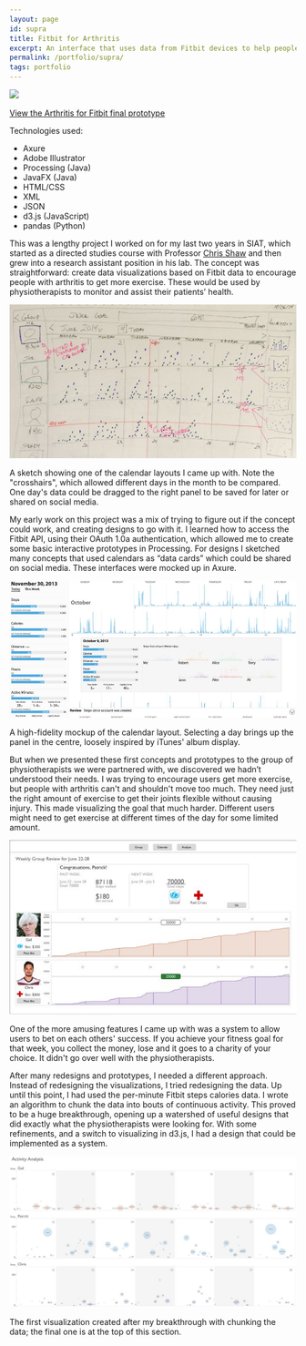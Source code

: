 ```yaml
---
layout: page
id: supra
title: Fitbit for Arthritis
excerpt: An interface that uses data from Fitbit devices to help people with arthritis achieve better health.
permalink: /portfolio/supra/
tags: portfolio
---
```


<div class="piece">
    <div id="supraFeature" class="feature">
        <img src="{{ site.baseurl }}/portfolio/supra/supra_final.jpg" />
        <p><a href="index.html">View the Arthritis for Fitbit final prototype</a></p>
    </div>
    <div class="techs">
        <p>Technologies used:</p>
        <ul>
            <li>Axure</li>
            <li>Adobe Illustrator</li>
            <li>Processing (Java)</li>
            <li>JavaFX (Java)</li>
            <li>HTML/CSS</li>
            <li>XML</li>
            <li>JSON</li>
            <li>d3.js (JavaScript)</li>
            <li>pandas (Python)</li>
        </ul>
    </div>
    <div class="block">
        <div class="left">
            <p>This was a lengthy project I worked on for my last two years in SIAT, which started as a directed studies course with Professor <a href="http://www.sfu.ca/~shaw/">Chris Shaw</a> and then grew into a research assistant position in his lab. The concept was straightforward: create data visualizations based on Fitbit data to encourage people with arthritis to get more exercise. These would be used by physiotherapists to monitor and assist their patients’ health.</p>
        </div>
        <div class="clear"></div>
    </div>
    <div class="block">
        <div class="left">
            <img src="supra_sketch.jpg" class="lesser" />
        </div>
        <div class="right">
            <p>A sketch showing one of the calendar layouts I came up with. Note the "crosshairs", which allowed different days in the month to be compared. One day's data could be dragged to the right panel to be saved for later or shared on social media.</p> 
        </div>
        <div class="clear"></div>
    </div>
    <div class="block">
        <div class="left">
            <p>My early work on this project was a mix of trying to figure out if the concept could work, and creating designs to go with it. I learned how to access the Fitbit API, using their OAuth 1.0a authentication, which allowed me to create some basic interactive prototypes in Processing. For designs I sketched many concepts that used calendars as “data cards” which could be shared on social media. These interfaces were mocked up in Axure.</p> 
        </div>
    </div>
    <div class="block">
        <div class="left">
            <img src="supra_take1.jpg" class="lesser" />
        </div>
        <div class="right">
            <p>A high-fidelity mockup of the calendar layout. Selecting a day brings up the panel in the centre, loosely inspired by iTunes' album display.</p> 
        </div>
        <div class="clear"></div>
    </div>
    <div class="block">
        <div class="left">
            <p>But when we presented these first concepts and prototypes to the group of physiotherapists we were partnered with, we discovered we hadn’t understood their needs. I was trying to encourage users get more exercise, but people with arthritis can't and shouldn't move too much. They need just the right amount of exercise to get their joints flexible without causing injury. This made visualizing the goal that much harder. Different users might need to get exercise at different times of the day for some limited amount.</p> 
        </div>
    </div>
    <div class="block">
        <div class="left">
            <img src="supra_bet.jpg" class="lesser" />
        </div>
        <div class="right">
            <p>One of the more amusing features I came up with was a system to allow users to bet on each others' success. If you achieve your fitness goal for that week, you collect the money, lose and it goes to a charity of your choice. It didn't go over well with the physiotherapists.</p> 
        </div>
        <div class="clear"></div>
    </div>
    <div class="block">
        <div class="left">
            <p>After many redesigns and prototypes, I needed a different approach. Instead of redesigning the visualizations, I tried redesigning the data. Up until this point, I had used the per-minute Fitbit steps calories data. I wrote an algorithm to chunk the data into bouts of continuous activity. This proved to be a huge breakthrough, opening up a watershed of useful designs that did exactly what the physiotherapists were looking for. With some refinements, and a switch to visualizing in d3.js, I had a design that could be implemented as a system.</p> 
        </div>
        <div class="clear"></div>
    </div>
    <div class="block">
        <div class="left">
            <img src="supra_take2.jpg" class="lesser" />
        </div>
        <div class="right">
            <p>The first visualization created after my breakthrough with chunking the data; the final one is at the top of this section.</p> 
        </div>
        <div class="clear"></div>
    </div>
</div>